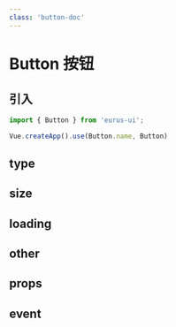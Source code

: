 ```yaml
---
class: 'button-doc'
---
```

# Button 按钮

## 引入

```javascript
import { Button } from 'eurus-ui';

Vue.createApp().use(Button.name, Button)
```

## type

<CodeDemo
  src="button/demo/demo0.vue"
/>


## size

<CodeDemo
  src="button/demo/demo1.vue"
/>

## loading

<CodeDemo
  src="button/demo/demo2.vue"
/>


## other

<CodeDemo
  src="button/demo/demo3.vue"
/>

## props

## event
